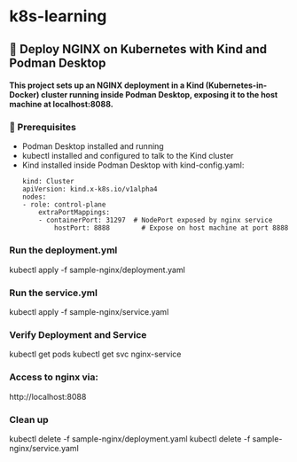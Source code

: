 # k8s-learning

## 🚀 Deploy NGINX on Kubernetes with Kind and Podman Desktop
#### This project sets up an NGINX deployment in a Kind (Kubernetes-in-Docker) cluster running inside Podman Desktop, exposing it to the host machine at localhost:8088.


### 📝 Prerequisites
- Podman Desktop installed and running
- kubectl installed and configured to talk to the Kind cluster
- Kind installed inside Podman Desktop with kind-config.yaml:
    ```
    kind: Cluster
    apiVersion: kind.x-k8s.io/v1alpha4
    nodes:
    - role: control-plane
        extraPortMappings:
        - containerPort: 31297  # NodePort exposed by nginx service
            hostPort: 8888        # Expose on host machine at port 8888
    ```


### Run the deployment.yml
kubectl apply -f sample-nginx/deployment.yaml

### Run the service.yml
kubectl apply -f sample-nginx/service.yaml

### Verify Deployment and Service
kubectl get pods
kubectl get svc nginx-service

### Access to nginx via:
http://localhost:8088

### Clean up
kubectl delete -f sample-nginx/deployment.yaml
kubectl delete -f sample-nginx/service.yaml